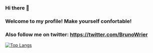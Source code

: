 ### Hi there 👋

### Welcome to my profile! Make yourself confortable!

### Also follow me on twitter: https://twitter.com/BrunoWrier

[![Top Langs](https://github-readme-stats.vercel.app/api/top-langs/?username=brunowrier&exclude_repo=github-readme-stats,intersect-engine)](https://github.com/anuraghazra/github-readme-stats)

<!--
**BrunoWrier/BrunoWrier** is a ✨ _special_ ✨ repository because its `README.md` (this file) appears on your GitHub profile.

Here are some ideas to get you started:

- 🔭 I’m currently working on ...
- 🌱 I’m currently learning ...
- 👯 I’m looking to collaborate on ...
- 🤔 I’m looking for help with ...
- 💬 Ask me about ...
- 📫 How to reach me: ...
- 😄 Pronouns: ...
- ⚡ Fun fact: ...
-->
